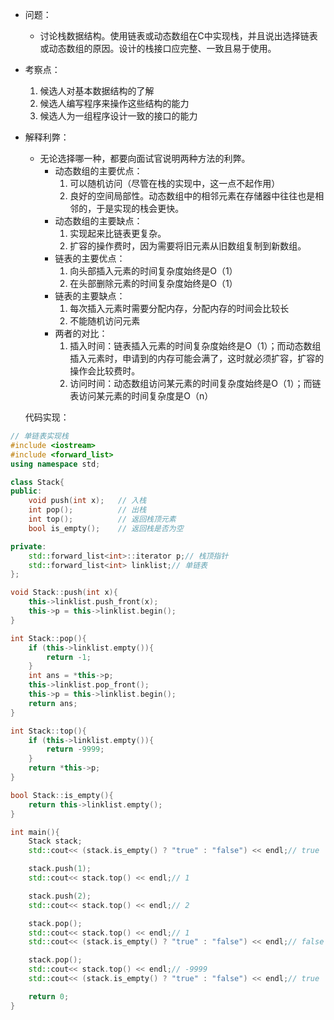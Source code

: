 
- 问题：
    - 讨论栈数据结构。使用链表或动态数组在C中实现栈，并且说出选择链表或动态数组的原因。设计的栈接口应完整、一致且易于使用。
- 考察点：
    1. 候选人对基本数据结构的了解
    2. 候选人编写程序来操作这些结构的能力
    3. 候选人为一组程序设计一致的接口的能力
- 解释利弊：
    - 无论选择哪一种，都要向面试官说明两种方法的利弊。
        - 动态数组的主要优点：
            1. 可以随机访问（尽管在栈的实现中，这一点不起作用）
            2. 良好的空间局部性。动态数组中的相邻元素在存储器中往往也是相邻的，于是实现的栈会更快。
        - 动态数组的主要缺点：
            1. 实现起来比链表更复杂。
            2. 扩容的操作费时，因为需要将旧元素从旧数组复制到新数组。
        - 链表的主要优点：
            1. 向头部插入元素的时间复杂度始终是O（1）
            2. 在头部删除元素的时间复杂度始终是O（1）
        - 链表的主要缺点：
            1. 每次插入元素时需要分配内存，分配内存的时间会比较长
            2. 不能随机访问元素
        - 两者的对比：
            1. 插入时间：链表插入元素的时间复杂度始终是O（1）；而动态数组插入元素时，申请到的内存可能会满了，这时就必须扩容，扩容的操作会比较费时。
            2. 访问时间：动态数组访问某元素的时间复杂度始终是O（1）；而链表访问某元素的时间复杂度是O（n）
    
    代码实现：
    
```cpp
// 单链表实现栈
#include <iostream>
#include <forward_list>
using namespace std;

class Stack{
public:
    void push(int x);   // 入栈
    int pop();          // 出栈
    int top();          // 返回栈顶元素
    bool is_empty();    // 返回栈是否为空

private:
    std::forward_list<int>::iterator p;// 栈顶指针
    std::forward_list<int> linklist;// 单链表
};

void Stack::push(int x){
    this->linklist.push_front(x);
    this->p = this->linklist.begin();
}

int Stack::pop(){
    if (this->linklist.empty()){
        return -1;
    }
    int ans = *this->p;
    this->linklist.pop_front();
    this->p = this->linklist.begin();
    return ans;
}

int Stack::top(){
    if (this->linklist.empty()){
        return -9999;
    }
    return *this->p;
}

bool Stack::is_empty(){
    return this->linklist.empty();
}

int main(){
    Stack stack;
    std::cout<< (stack.is_empty() ? "true" : "false") << endl;// true

    stack.push(1);
    std::cout<< stack.top() << endl;// 1

    stack.push(2);
    std::cout<< stack.top() << endl;// 2

    stack.pop();
    std::cout<< stack.top() << endl;// 1
    std::cout<< (stack.is_empty() ? "true" : "false") << endl;// false

    stack.pop();
    std::cout<< stack.top() << endl;// -9999
    std::cout<< (stack.is_empty() ? "true" : "false") << endl;// true

    return 0;
}
```
